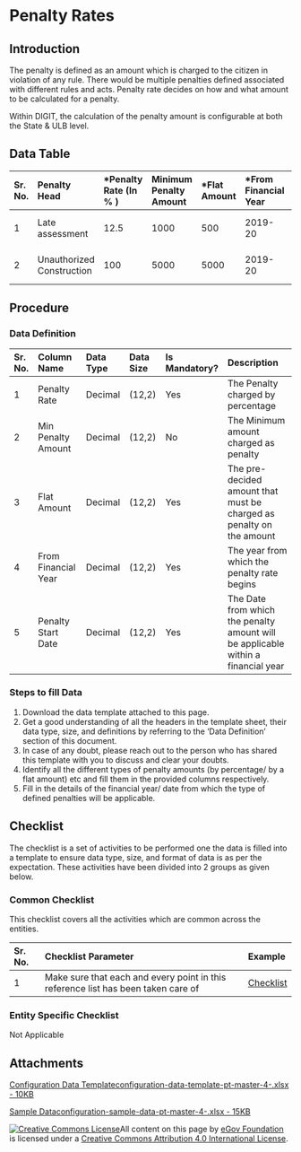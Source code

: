 # Penalty Rates

## Introduction <a id="introduction"></a>

The penalty is defined as an amount which is charged to the citizen in violation of any rule. There would be multiple penalties defined associated with different rules and acts. Penalty rate decides on how and what amount to be calculated for a penalty.

Within DIGIT, the calculation of the penalty amount is configurable at both the State & ULB level.

## Data Table <a id="data-table"></a>

| Sr. No. | Penalty Head | \*Penalty Rate \(In % \) | Minimum Penalty Amount | \*Flat Amount | \*From Financial Year | \*Start Date |
| :--- | :--- | :--- | :--- | :--- | :--- | :--- |
| 1 | Late assessment | 12.5 | 1000 | 500 | 2019-20 | 01-04-2019 |
| 2 | Unauthorized Construction | 100 | 5000 | 5000 | 2019-20 | 01-04-2019 |

## Procedure <a id="procedure"></a>

### Data Definition <a id="data-definition"></a>

| Sr. No. | Column Name | Data Type | Data Size | Is Mandatory? | Description |
| :--- | :--- | :--- | :--- | :--- | :--- |
| 1 | Penalty Rate | Decimal | \(12,2\) | Yes | The Penalty charged by percentage |
| 2 | Min Penalty Amount | Decimal | \(12,2\) | No | The Minimum amount charged as penalty |
| 3 | Flat Amount | Decimal | \(12,2\) | Yes | The pre-decided amount that must be charged as penalty on the amount |
| 4 | From Financial Year | Decimal | \(12,2\) | Yes | The year from which the penalty rate begins |
| 5 | Penalty Start Date | Decimal | \(12,2\) | Yes | The Date from which the penalty amount will be applicable within a financial year |

### Steps to fill Data <a id="steps-to-fill-data"></a>

1. Download the data template attached to this page.
2. Get a good understanding of all the headers in the template sheet, their data type, size, and definitions by referring to the ‘Data Definition’ section of this document.
3. In case of any doubt, please reach out to the person who has shared this template with you to discuss and clear your doubts.
4. Identify all the different types of penalty amounts \(by percentage/ by a flat amount\) etc and fill them in the provided columns respectively.
5. Fill in the details of the financial year/ date from which the type of defined penalties will be applicable.

## Checklist <a id="checklist"></a>

The checklist is a set of activities to be performed one the data is filled into a template to ensure data type, size, and format of data is as per the expectation. These activities have been divided into 2 groups as given below.

### Common Checklist <a id="common-checklist"></a>

This checklist covers all the activities which are common across the entities.

| Sr. No. | Checklist Parameter | Example |
| :--- | :--- | :--- |
| 1 | Make sure that each and every point in this reference list has been taken care of | ​[Checklist](https://docs.digit.org/configure-digit/configuring-master-data-templates/module-setup/common-config/checklist)​ |

### Entity Specific Checklist <a id="entity-specific-checklist"></a>

Not Applicable

## Attachments <a id="attachments"></a>

[Configuration Data Templateconfiguration-data-template-pt-master-4-.xlsx - 10KB](https://firebasestorage.googleapis.com/v0/b/gitbook-28427.appspot.com/o/assets%2F-MERG_iQW5oN4ukgXP8K%2Fsync%2Faf47c79c944c953aed463cd5067940fc54d68630.xlsx?generation=1602050605757319&alt=media)

[Sample Dataconfiguration-sample-data-pt-master-4-.xlsx - 15KB](https://firebasestorage.googleapis.com/v0/b/gitbook-28427.appspot.com/o/assets%2F-MERG_iQW5oN4ukgXP8K%2Fsync%2Fd22df176b956ad1f9ae35b34ad36e9e12fd6db38.xlsx?generation=1602050605800117&alt=media)



 [![Creative Commons License](https://i.creativecommons.org/l/by/4.0/80x15.png)](http://creativecommons.org/licenses/by/4.0/)All content on this page by [eGov Foundation ](https://egov.org.in/)is licensed under a [Creative Commons Attribution 4.0 International License](http://creativecommons.org/licenses/by/4.0/).

